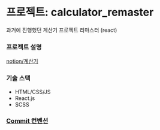 # 프로젝트: calculator_remaster

과거에 진행했던 계산기 프로젝트 리마스터 (react)

### 프로젝트 설명

[notion/계산기](https://www.notion.so/Project-500caf8a4ab34852a6c092418cd98516?pvs=4)

### 기술 스택

- HTML/CSS/JS
- React.js
- SCSS

### [Commit 컨벤션](https://velog.io/@shin6403/Git-git-%EC%BB%A4%EB%B0%8B-%EC%BB%A8%EB%B2%A4%EC%85%98-%EC%84%A4%EC%A0%95%ED%95%98%EA%B8%B0)
